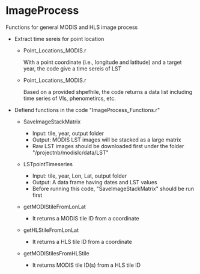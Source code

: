 # ImageProcess

Functions for general MODIS and HLS image process

- Extract time sereis for point location

  - Point_Locations_MODIS.r
  
    With a point coordinate (i.e., longitude and latitude) and a target year, the code give a time sereis of LST
    
  - Point_Locations_MODIS.r
  
    Based on a provided shpefhile, the code returns a data list including time series of VIs, phenometircs, etc.    

- Defiend functions in the code "ImageProcess_Functions.r"

  - SaveImageStackMatrix
  
    - Input: tile, year, output folder
    - Output: MODIS LST images will be stacked as a large matrix
    - Raw LST images should be downloaded first under the folder "/projectnb/modislc/data/LST"
    
  - LSTpointTimeseries
  
    - Input: tile, year, Lon, Lat, output folder
    - Output: A data frame having dates and LST values
    - Before running this code, "SaveImageStackMatrix" should be run first
    
  - getMODIStileFromLonLat
    - It returns a MODIS tile ID from a coordinate
  - getHLStileFromLonLat
    - It returns a HLS tile ID from a coordinate   
  - getMODIStilesFromHLStile
    - It returns MODIS tile ID(s) from a HLS tile ID
